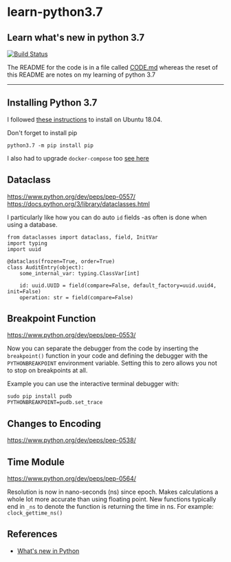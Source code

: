 # learn-python3.7

Learn what's new in python 3.7
----

[![Build Status](https://travis-ci.com/diversemix/learn-python3.7.svg?branch=master)](https://travis-ci.com/diversemix/learn-python3.7)

The README for the code is in a file called [CODE.md](https://github.com/diversemix/learn-python3.7/blob/master/CODE.md)
whereas the reset of this README are notes on my learning of python 3.7

---

## Installing Python 3.7

I followed [these instructions](https://linuxize.com/post/how-to-install-python-3-7-on-ubuntu-18-04/)
to install on Ubuntu 18.04.

Don't forget to install pip
```
python3.7 -m pip install pip
```

I also had to upgrade `docker-compose` too [see here](https://docs.docker.com/compose/install/)

## Dataclass

https://www.python.org/dev/peps/pep-0557/
https://docs.python.org/3/library/dataclasses.html

I particularly like how you can do auto `id` fields -as often is done when using a database.

```
from dataclasses import dataclass, field, InitVar
import typing
import uuid

@dataclass(frozen=True, order=True)
class AuditEntry(object):
    some_internal_var: typing.ClassVar[int]

    id: uuid.UUID = field(compare=False, default_factory=uuid.uuid4, init=False)
    operation: str = field(compare=False)

```

## Breakpoint Function

https://www.python.org/dev/peps/pep-0553/

Now you can separate the debugger from the code by inserting the `breakpoint()` function in your code
and defining the debugger with the `PYTHONBREAKPOINT` environment variable.
Setting this to zero allows you not to stop on breakpoints at all.

Example you can use the interactive terminal debugger with:

```
sudo pip install pudb
PYTHONBREAKPOINT=pudb.set_trace
```

## Changes to Encoding

https://www.python.org/dev/peps/pep-0538/

## Time Module

https://www.python.org/dev/peps/pep-0564/

Resolution is now in nano-seconds (ns) since epoch. Makes calculations a whole lot more accurate than using floating point.
New functions typically end in `_ns` to denote the function is returning the time in ns.
For example: `clock_gettime_ns()`

## References

- [What's new in Python](https://docs.python.org/release/3.7.4/whatsnew/index.html)

